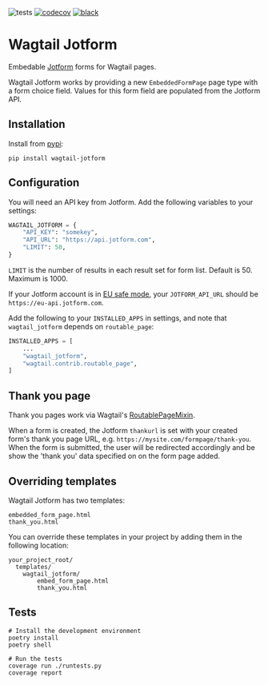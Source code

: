 ![tests](https://github.com/kevinhowbrook/wagtail-jotform/workflows/Tests/badge.svg)
[![codecov](https://codecov.io/gh/kevinhowbrook/wagtail-jotform/branch/master/graph/badge.svg?token=GBDM9H1A2X)](https://codecov.io/gh/kevinhowbrook/wagtail-jotform)
[![black](https://img.shields.io/badge/code%20style-black-000000.svg)](https://github.com/psf/black)

# Wagtail Jotform

Embedable [Jotform](https://www.jotform.com) forms for Wagtail pages.

Wagtail Jotform works by providing a new `EmbeddedFormPage` page type with a form choice field. Values for this form field are populated from the Jotform API.

## Installation

Install from [pypi](https://pypi.org/project/wagtail-jotform/):

```
pip install wagtail-jotform
```

## Configuration

You will need an API key from Jotform. Add the following variables to your settings:

```python
WAGTAIL_JOTFORM = {
    "API_KEY": "somekey",
    "API_URL": "https://api.jotform.com",
    "LIMIT": 50,
}
```

`LIMIT` is the number of results in each result set for form list. Default is 50. Maximum is 1000.

If your Jotform account is in [EU safe mode](https://www.jotform.com/eu-safe-forms/), your `JOTFORM_API_URL` should be `https://eu-api.jotform.com`.

Add the following to your `INSTALLED_APPS` in settings, and note that `wagtail_jotform` depends on `routable_page`:

```python
INSTALLED_APPS = [
    ...
    "wagtail_jotform",
    "wagtail.contrib.routable_page",
]
```

## Thank you page

Thank you pages work via Wagtail's [RoutablePageMixin](https://docs.wagtail.io/en/latest/reference/contrib/routablepage.html).

When a form is created, the Jotform `thankurl` is set with your created form's thank you page URL, e.g. `https://mysite.com/formpage/thank-you`. When the form is submitted, the user will be redirected accordingly and be show the 'thank you' data specified on on the form page added.

## Overriding templates

Wagtail Jotform has two templates:

```
embedded_form_page.html
thank_you.html
```

You can override these templates in your project by adding them in the following location:

```
your_project_root/
  templates/
    wagtail_jotform/
        embed_form_page.html
        thank_you.html
```

## Tests

```
# Install the development environment
poetry install
poetry shell

# Run the tests
coverage run ./runtests.py
coverage report
```
